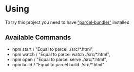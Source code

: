 # Using

To try this project you need to have ["parcel-bundler"](https://parceljs.org/ "parcel-bundler") installed

## Available Commands
* npm start / "Equal to parcel ./src/*.html",
* npm watch / "Equal to parcel watch ./src/*.html",
* npm open / "Equal to parcel serve ./src/*.html",
* npm build / "Equal to parcel build ./src/*.html"